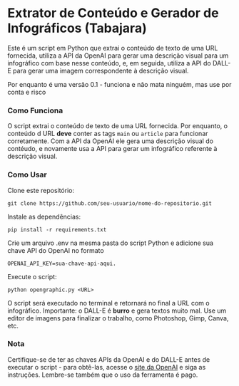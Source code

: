 # Extrator de Conteúdo e Gerador de Infográficos (Tabajara)

Este é um script em Python que extrai o conteúdo de texto de uma URL fornecida, utiliza a API da OpenAI para gerar uma descrição visual para um infográfico com base nesse conteúdo, e, em seguida, utiliza a API do DALL-E para gerar uma imagem correspondente à descrição visual. 

Por enquanto é uma versão 0.1 - funciona e não mata ninguém, mas use por conta e risco

### Como Funciona

O script extrai o conteúdo de texto de uma URL fornecida. Por enquanto, o conteúdo d URL **deve** conter as tags `main` ou `article` para funcionar corretamente. Com a API da OpenAI ele gera uma descrição visual do contéudo, e novamente usa a API para gerar um infográfico referente à descrição visual.

### Como Usar

Clone este repositório:

    git clone https://github.com/seu-usuario/nome-do-repositorio.git

Instale as dependências:

    pip install -r requirements.txt

Crie um arquivo .env na mesma pasta do script Python e adicione sua chave API do OpenAI no formato 

    OPENAI_API_KEY=sua-chave-api-aqui.

Execute o script:

    python opengraphic.py <URL>

O script será executado no terminal e retornará no final a URL com o infográfico. Importante: o DALL-E é **burro** e gera textos muito mal. Use um editor de imagens para finalizar o trabalho, como Photoshop, Gimp, Canva, etc.

### Nota

Certifique-se de ter as chaves APIs da OpenAI e do DALL-E antes de executar o script - para obtê-las, acesse o [site da OpenAI](https://platform.openai.com/api-keys) e siga as instruções. Lembre-se também que o uso da ferramenta é pago.